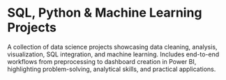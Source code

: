 # SQL, Python & Machine Learning Projects
A collection of data science projects showcasing data cleaning, analysis, visualization, SQL integration, and machine learning. Includes end-to-end workflows from preprocessing to dashboard creation in Power BI, highlighting problem-solving, analytical skills, and practical applications.

